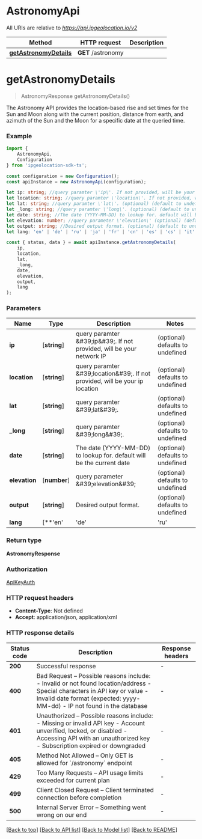 # AstronomyApi

All URIs are relative to *https://api.ipgeolocation.io/v2*

|Method | HTTP request | Description|
|------------- | ------------- | -------------|
|[**getAstronomyDetails**](#getastronomydetails) | **GET** /astronomy | |

# **getAstronomyDetails**
> AstronomyResponse getAstronomyDetails()

The Astronomy API provides the location-based rise and set times for the Sun and Moon along with the current position, distance from earth, and azimuth of the Sun and the Moon for a specific date at the queried time. 

### Example

```typescript
import {
    AstronomyApi,
    Configuration
} from 'ipgeolocation-sdk-ts';

const configuration = new Configuration();
const apiInstance = new AstronomyApi(configuration);

let ip: string; //query paramter \'ip\'. If not provided, will be your network IP (optional) (default to undefined)
let location: string; //query paramter \'location\'. If not provided, will be your ip location (optional) (default to undefined)
let lat: string; //query paramter \'lat\'. (optional) (default to undefined)
let _long: string; //query paramter \'long\'. (optional) (default to undefined)
let date: string; //The date (YYYY-MM-DD) to lookup for. default will be the current date (optional) (default to undefined)
let elevation: number; //query parameter \'elevation\' (optional) (default to undefined)
let output: string; //Desired output format. (optional) (default to undefined)
let lang: 'en' | 'de' | 'ru' | 'ja' | 'fr' | 'cn' | 'es' | 'cs' | 'it' | 'ko' | 'fa' | 'pt'; //By default, the API responds in English. You can change the response language by passing the language code as a query parameter `lang`. Multi language feature is available only for `paid users`. (optional) (default to undefined)

const { status, data } = await apiInstance.getAstronomyDetails(
    ip,
    location,
    lat,
    _long,
    date,
    elevation,
    output,
    lang
);
```

### Parameters

|Name | Type | Description  | Notes|
|------------- | ------------- | ------------- | -------------|
| **ip** | [**string**] | query paramter \&#39;ip\&#39;. If not provided, will be your network IP | (optional) defaults to undefined|
| **location** | [**string**] | query paramter \&#39;location\&#39;. If not provided, will be your ip location | (optional) defaults to undefined|
| **lat** | [**string**] | query paramter \&#39;lat\&#39;. | (optional) defaults to undefined|
| **_long** | [**string**] | query paramter \&#39;long\&#39;. | (optional) defaults to undefined|
| **date** | [**string**] | The date (YYYY-MM-DD) to lookup for. default will be the current date | (optional) defaults to undefined|
| **elevation** | [**number**] | query parameter \&#39;elevation\&#39; | (optional) defaults to undefined|
| **output** | [**string**] | Desired output format. | (optional) defaults to undefined|
| **lang** | [**&#39;en&#39; | &#39;de&#39; | &#39;ru&#39; | &#39;ja&#39; | &#39;fr&#39; | &#39;cn&#39; | &#39;es&#39; | &#39;cs&#39; | &#39;it&#39; | &#39;ko&#39; | &#39;fa&#39; | &#39;pt&#39;**]**Array<&#39;en&#39; &#124; &#39;de&#39; &#124; &#39;ru&#39; &#124; &#39;ja&#39; &#124; &#39;fr&#39; &#124; &#39;cn&#39; &#124; &#39;es&#39; &#124; &#39;cs&#39; &#124; &#39;it&#39; &#124; &#39;ko&#39; &#124; &#39;fa&#39; &#124; &#39;pt&#39;>** | By default, the API responds in English. You can change the response language by passing the language code as a query parameter &#x60;lang&#x60;. Multi language feature is available only for &#x60;paid users&#x60;. | (optional) defaults to undefined|


### Return type

**AstronomyResponse**

### Authorization

[ApiKeyAuth](../README.md#ApiKeyAuth)

### HTTP request headers

 - **Content-Type**: Not defined
 - **Accept**: application/json, application/xml


### HTTP response details
| Status code | Description | Response headers |
|-------------|-------------|------------------|
|**200** | Successful response |  -  |
|**400** | Bad Request – Possible reasons include:   - Invalid or not found location/address   - Special characters in API key or value   - Invalid date format (expected: yyyy-MM-dd)   - IP not found in the database  |  -  |
|**401** | Unauthorized – Possible reasons include:   - Missing or invalid API key   - Account unverified, locked, or disabled   - Accessing API with an unauthorized key   - Subscription expired or downgraded  |  -  |
|**405** | Method Not Allowed – Only GET is allowed for &#x60;/astronomy&#x60; endpoint |  -  |
|**429** | Too Many Requests – API usage limits exceeded for current plan |  -  |
|**499** | Client Closed Request – Client terminated connection before completion |  -  |
|**500** | Internal Server Error – Something went wrong on our end |  -  |

[[Back to top]](#) [[Back to API list]](../README.md#documentation-for-api-endpoints) [[Back to Model list]](../README.md#documentation-for-models) [[Back to README]](../README.md)

